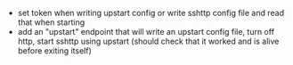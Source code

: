 - set token when writing upstart config or write sshttp config file and read that when starting
- add an "upstart" endpoint that will write an upstart config file, turn off http, start sshttp using upstart (should check that it worked and is alive before exiting itself)

